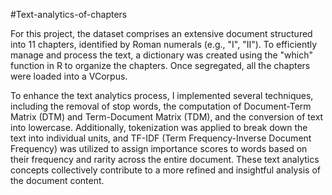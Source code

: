 #Text-analytics-of-chapters

For this project, the dataset comprises an extensive document structured into 11 chapters, identified by Roman numerals (e.g., "I", "II"). To efficiently manage and process the text, a dictionary was created using the "which" function in R to organize the chapters. Once segregated, all the chapters were loaded into a VCorpus.

To enhance the text analytics process, I implemented several techniques, including the removal of stop words, the computation of Document-Term Matrix (DTM) and Term-Document Matrix (TDM), and the conversion of text into lowercase. Additionally, tokenization was applied to break down the text into individual units, and TF-IDF (Term Frequency-Inverse Document Frequency) was utilized to assign importance scores to words based on their frequency and rarity across the entire document.
These text analytics concepts collectively contribute to a more refined and insightful analysis of the document content.
